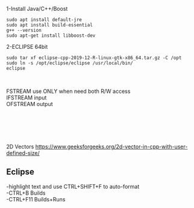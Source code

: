 
1-Install Java/C++/Boost
```
sudo apt install default-jre
sudo apt install build-essential
g++ --version
sudo apt-get install libboost-dev
```

2-ECLIPSE 64bit
```
sudo tar xf eclipse-cpp-2019-12-R-linux-gtk-x86_64.tar.gz -C /opt
sudo ln -s /opt/eclipse/eclipse /usr/local/bin/
eclipse
```
</br>

FSTREAM use ONLY when need both R/W access</br>
IFSTREAM input</br>
OFSTREAM output</br>



</br></br></br></br>

2D Vectors
https://www.geeksforgeeks.org/2d-vector-in-cpp-with-user-defined-size/


Eclipse
-------
-highlight text and use CTRL+SHIFT+F to auto-format</br> 
-CTRL+B Builds</br>
-CTRL+F11 Builds+Runs</br>
